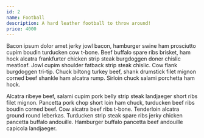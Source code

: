 ```yaml
---
id: 2
name: Football
description: A hard leather football to throw around!
price: 4000
---
```


Bacon ipsum dolor amet jerky jowl bacon, hamburger swine ham prosciutto cupim boudin turducken cow t-bone. Beef buffalo spare ribs brisket, ham hock alcatra frankfurter chicken strip steak burgdoggen doner chislic meatloaf. Jowl cupim shoulder fatback strip steak chislic. Cow flank burgdoggen tri-tip. Chuck biltong turkey beef, shank drumstick filet mignon corned beef shankle ham alcatra rump. Sirloin chuck salami porchetta ham hock.

Alcatra ribeye beef, salami cupim pork belly strip steak landjaeger short ribs filet mignon. Pancetta pork chop short loin ham chuck, turducken beef ribs boudin corned beef. Cow alcatra beef ribs t-bone. Tenderloin alcatra ground round leberkas. Turducken strip steak spare ribs jerky chicken pancetta buffalo andouille. Hamburger buffalo pancetta beef andouille capicola landjaeger.
